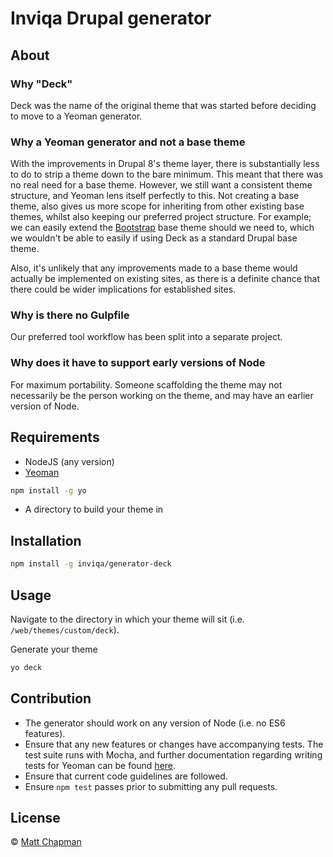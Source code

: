# Inviqa Drupal generator

## About

### Why "Deck"

Deck was the name of the original theme that was started before deciding to move to a Yeoman generator.

### Why a Yeoman generator and not a base theme

With the improvements in Drupal 8's theme layer, there is substantially less to do to strip a theme down to the bare minimum. This meant that there was no real need for a base theme. However, we still want a consistent theme structure, and Yeoman lens itself perfectly to this. Not creating a base theme, also gives us more scope for inheriting from other existing base themes, whilst also keeping our preferred project structure. For example; we can easily extend the [Bootstrap](https://www.drupal.org/project/bootstrap) base theme should we need to, which we wouldn't be able to easily if using Deck as a standard Drupal base theme.

Also, it's unlikely that any improvements made to a base theme would actually be implemented on existing sites, as there is a definite chance that there could be wider implications for established sites.

### Why is there no Gulpfile

Our preferred tool workflow has been split into a separate project.

### Why does it have to support early versions of Node

For maximum portability. Someone scaffolding the theme may not necessarily be the person working on the theme, and may have an earlier version of Node.

## Requirements

* NodeJS (any version)
* [Yeoman](http://yeoman.io)

```bash
npm install -g yo
```

* A directory to build your theme in

## Installation

```bash
npm install -g inviqa/generator-deck
```

## Usage

Navigate to the directory in which your theme will sit (i.e. `/web/themes/custom/deck`).

Generate your theme

```bash
yo deck
```

## Contribution

* The generator should work on any version of Node (i.e. no ES6 features).
* Ensure that any new features or changes have accompanying tests. The test suite runs with Mocha, and further documentation regarding writing tests for Yeoman can be found [here](http://yeoman.io/authoring/testing.html).
* Ensure that current code guidelines are followed.
* Ensure `npm test` passes prior to submitting any pull requests.

## License

 © [Matt Chapman](https://inviqa.com)
